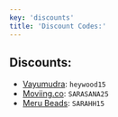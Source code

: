 ```yaml
---
key: 'discounts'
title: 'Discount Codes:'
---
```


## Discounts:

  - [Vayumudra](https://vayumudra.com): `heywood15`
  - [Moviing.co](https://moviing.co): `SARASANA25`
  - [Meru Beads](https://merubeads.com): `SARAHH15`


